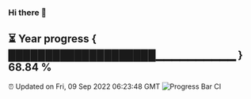 ### Hi there 👋
⏳ Year progress { ████████████████████▁▁▁▁▁▁▁▁▁▁ } 68.84 %
---
⏰ Updated on Fri, 09 Sep 2022 06:23:48 GMT
![Progress Bar CI](https://github.com/Moyi321/Moyi321/workflows/Progress%20Bar%20CI/badge.svg)
